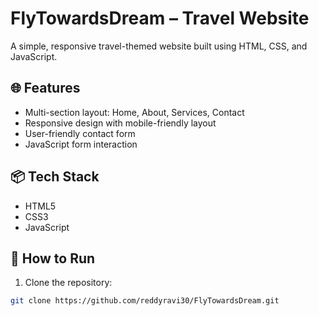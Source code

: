 # FlyTowardsDream – Travel Website

A simple, responsive travel-themed website built using HTML, CSS, and JavaScript.

## 🌐 Features
- Multi-section layout: Home, About, Services, Contact
- Responsive design with mobile-friendly layout
- User-friendly contact form
- JavaScript form interaction

## 📦 Tech Stack
- HTML5
- CSS3
- JavaScript

## 🚀 How to Run
1. Clone the repository:
```bash
git clone https://github.com/reddyravi30/FlyTowardsDream.git
